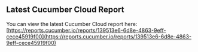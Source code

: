 ## Latest Cucumber Cloud Report
You can view the latest Cucumber Cloud report here:
[https://reports.cucumber.io/reports/139513e6-6d8e-4863-9eff-cece45919f00](https://reports.cucumber.io/reports/139513e6-6d8e-4863-9eff-cece45919f00)

